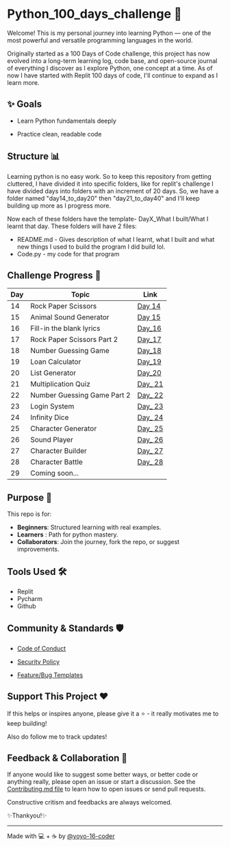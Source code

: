 # Python_100_days_challenge 🚀

Welcome! This is my personal journey into learning Python — one of the most powerful and versatile programming languages in the world.

Originally started as a 100 Days of Code challenge, this project has now evolved into a long-term learning log, code base, and open-source journal of everything I discover as I explore Python, one concept at a time.
As of now I have started with Replit 100 days of code, I'll continue to expand as I learn more.

## ✨ Goals
- Learn Python fundamentals deeply

- Practice clean, readable code

## Structure 📊

Learning python is no easy work. So to keep this repository from getting cluttered, I have divided it into specific folders, like for replit's challenge I have divided days into folders with an increment of 20 days. So, we have a folder named "day14_to_day20" then "day21_to_day40" and I'll keep building up more as I progress more.

Now each of these folders have the template- DayX_What I built/What I learnt that day. 
These folders will have 2 files:
- README.md - Gives description of what I learnt, what I built and what new things I used to build the program I did build lol.
- Code.py - my code for that program

## Challenge Progress 📅

  | Day | Topic                       | Link                                                                                           |
  |-----|-----------------------------|------------------------------------------------------------------------------------------------|
  | 14  | Rock Paper Scissors         | [Day 14](.Replit_100_Days_Code_Challenge/day14_to_day20/Day14_Rock_Paper_and_Scissors)         |
  | 15  | Animal Sound Generator      | [Day 15](Replit_100_Days_Code_Challenge/day14_to_day20/Day15_Animal_Sound_Generator)           |
  | 16  | Fill-in the blank lyrics    | [Day_16](Replit_100_Days_Code_Challenge/day14_to_day20/Day16_Fill-in_the_blank_lyrics)         |
  | 17  | Rock Paper Scissors Part 2  | [Day_17](Replit_100_Days_Code_Challenge/day14_to_day20/Day17_Rock_paper_and_scissors_Part_2)   |
  | 18  | Number Guessing Game        | [Day_18](Replit_100_Days_Code_Challenge/day14_to_day20/Day18_Number_Guessing_Game)             |
  | 19  | Loan Calculator             | [Day_19](Replit_100_Days_Code_Challenge/day14_to_day20/Day19_Loan_Calculator)                  |
  | 20  | List Generator              | [Day_20](Replit_100_Days_Code_Challenge/day14_to_day20/Day20_List_Generator)                   |
  | 21  | Multiplication Quiz         | [Day_ 21](Replit_100_Days_Code_Challenge/day21_to_day40/Day21_Multiplication_Quiz)             |
  | 22  | Number Guessing Game Part 2 | [Day_ 22](Replit_100_Days_Code_Challenge/day21_to_day40/Day22_Number_Guessing_Game_Part_2)     |
  | 23  | Login System                | [Day_ 23](Replit_100_Days_Code_Challenge/day21_to_day40/Day23_Login_System)                    |
  | 24  | Infinity Dice               | [Day_ 24](Replit_100_Days_Code_Challenge/day21_to_day40/Day24_Infinity_Dice)                   |
  | 25  | Character Generator         | [Day_ 25](Replit_100_Days_Code_Challenge/day21_to_day40/Day25_Character_Generator)             |
  | 26  | Sound Player                | [Day_ 26](Replit_100_Days_Code_Challenge/day21_to_day40/Day26_Sound_Player)                    |
  | 27  | Character Builder           | [Day_ 27](Replit_100_Days_Code_Challenge/day21_to_day40/Day27_Character_Builder)               |
  | 28  | Character Battle            | [Day_ 28](Replit_100_Days_Code_Challenge/day21_to_day40/Day28_Character_Battle)                |
  | 29  | Coming soon...              |                                                                                                |

## Purpose 🧠
This repo is for:
- **Beginners**: Structured learning with real examples.
- **Learners** : Path for python mastery.
- **Collaborators**: Join the journey, fork the repo, or suggest improvements.
  
## Tools Used 🛠️
- Replit
- Pycharm
- Github

## Community & Standards 🛡️

- [Code of Conduct](CODE_OF_CONDUCT.md)

- [Security Policy](.github/SECURITY.md)

- [Feature/Bug Templates](.github/ISSUE_TEMPLATE)


## Support This Project ❤️
  If this helps or inspires anyone, please give it a ⭐ - it really motivates me to keep building!
  
  Also do follow me to track updates!

## Feedback & Collaboration 🤝
If anyone would like to suggest some better ways, or better code or anything really, please open an issue or start a discussion. See the [Contributing.md file](.github/CONTRIBUTING.md) to learn how to open issues or send pull requests.

Constructive critism and feedbacks are always welcomed.

✨Thankyou!✨

___

Made with 💻 + ☕ by [@yoyo-16-coder](https://github.com/yoyo-16-coder)


  
